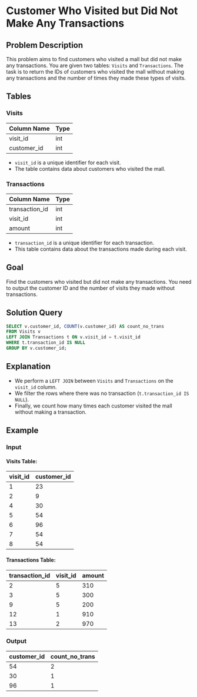 
# Customer Who Visited but Did Not Make Any Transactions

## Problem Description
This problem aims to find customers who visited a mall but did not make any transactions. You are given two tables: `Visits` and `Transactions`. The task is to return the IDs of customers who visited the mall without making any transactions and the number of times they made these types of visits.

## Tables

### Visits
| Column Name   | Type  |
|---------------|-------|
| visit_id      | int   |
| customer_id   | int   |

- `visit_id` is a unique identifier for each visit.
- The table contains data about customers who visited the mall.

### Transactions
| Column Name     | Type  |
|-----------------|-------|
| transaction_id  | int   |
| visit_id        | int   |
| amount          | int   |

- `transaction_id` is a unique identifier for each transaction.
- This table contains data about the transactions made during each visit.

## Goal
Find the customers who visited but did not make any transactions. You need to output the customer ID and the number of visits they made without transactions.

## Solution Query
```sql
SELECT v.customer_id, COUNT(v.customer_id) AS count_no_trans
FROM Visits v
LEFT JOIN Transactions t ON v.visit_id = t.visit_id
WHERE t.transaction_id IS NULL
GROUP BY v.customer_id;
```

## Explanation
- We perform a `LEFT JOIN` between `Visits` and `Transactions` on the `visit_id` column.
- We filter the rows where there was no transaction (`t.transaction_id IS NULL`).
- Finally, we count how many times each customer visited the mall without making a transaction.

## Example

### Input
#### Visits Table:
| visit_id | customer_id |
|----------|-------------|
| 1        | 23          |
| 2        | 9           |
| 4        | 30          |
| 5        | 54          |
| 6        | 96          |
| 7        | 54          |
| 8        | 54          |

#### Transactions Table:
| transaction_id | visit_id | amount |
|----------------|----------|--------|
| 2              | 5        | 310    |
| 3              | 5        | 300    |
| 9              | 5        | 200    |
| 12             | 1        | 910    |
| 13             | 2        | 970    |

### Output
| customer_id | count_no_trans |
|-------------|----------------|
| 54          | 2              |
| 30          | 1              |
| 96          | 1              |

